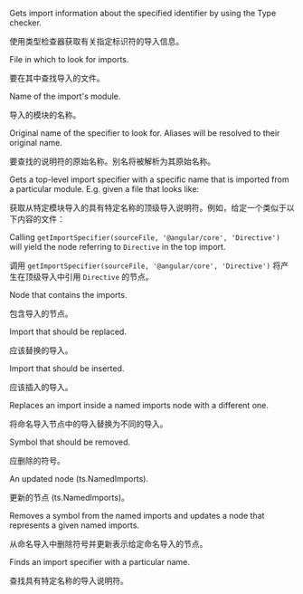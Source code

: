 Gets import information about the specified identifier by using the Type checker.

使用类型检查器获取有关指定标识符的导入信息。

File in which to look for imports.

要在其中查找导入的文件。

Name of the import's module.

导入的模块的名称。

Original name of the specifier to look for. Aliases will be resolved to
   their original name.

要查找的说明符的原始名称。别名将被解析为其原始名称。

Gets a top-level import specifier with a specific name that is imported from a particular module.
E.g. given a file that looks like:

获取从特定模块导入的具有特定名称的顶级导入说明符。例如，给定一个类似于以下内容的文件：

Calling `getImportSpecifier(sourceFile, '@angular/core', 'Directive')` will yield the node
referring to `Directive` in the top import.

调用 `getImportSpecifier(sourceFile, '@angular/core', 'Directive')` 将产生在顶级导入中引用
`Directive` 的节点。

Node that contains the imports.

包含导入的节点。

Import that should be replaced.

应该替换的导入。

Import that should be inserted.

应该插入的导入。

Replaces an import inside a named imports node with a different one.

将命名导入节点中的导入替换为不同的导入。

Symbol that should be removed.

应删除的符号。

An updated node \(ts.NamedImports\).

更新的节点 \(ts.NamedImports\)。

Removes a symbol from the named imports and updates a node
that represents a given named imports.

从命名导入中删除符号并更新表示给定命名导入的节点。

Finds an import specifier with a particular name.

查找具有特定名称的导入说明符。